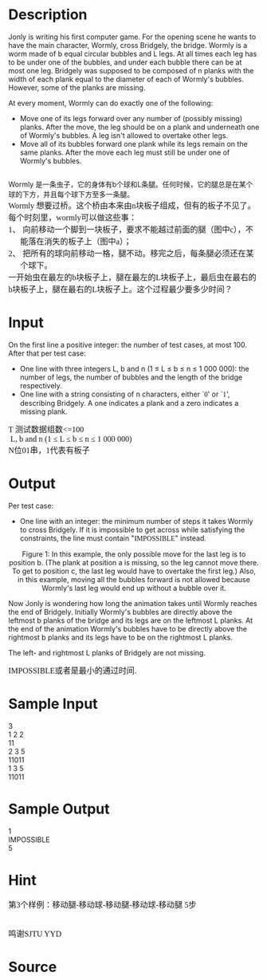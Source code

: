 
# Description

<div class="content"><p>Jonly is writing his first computer game. For the opening scene he wants to have the main character, Wormly, cross Bridgely, the bridge. Wormly is a worm made of b equal circular bubbles and L legs. At all times each leg has to be under one of the bubbles, and under each bubble there can be at most one leg. Bridgely was supposed to be composed of n planks with the width of each plank equal to the diameter of each of Wormly&#39;s bubbles. However, some of the planks are missing.</p>
<div class="p"><!----></div>
<p>At every moment, Wormly can do exactly one of the following:</p>
<ul>
    <li>Move one of its legs forward over any number of (possibly missing) planks. After the move, the leg should be on a plank and underneath one of Wormly&#39;s bubbles. A leg isn&#39;t allowed to overtake other legs.
    <div class="p"><!----></div>
    </li>
    <li>Move all of its bubbles forward one plank while its legs remain on the same planks. After the move each leg must still be under one of Wormly&#39;s bubbles.
    <div class="p"><!----></div>
    </li>
</ul>
<div class="p"><!----></div>
<div class="p"><!----></div>
<p><img alt="" src="/source/bzoj/2268/img/aHR0cDovL3V2YS5vbmxpbmVqdWRnZS5vcmcvY29udGVzdHMvMjY3LTRmZWVkNTgzL2ltYWdlcy9wOV8xLnBuZw==.png"/></p>
<p></p>
<div>Wormly 是一条虫子，它的身体有b个球和L条腿。任何时候，它的腿总是在某个球的下方，并且每个球下方至多一条腿。</div>
<p class="MsoNormal" style="margin: 0cm 0cm 0pt"><font size="3"><span lang="EN-US"><font face="Calibri">Wormly </font></span><span style="font-family: 宋体; mso-ascii-font-family: Calibri; mso-hansi-font-family: Calibri">想要过桥。这个桥由本来由</span><span lang="EN-US"><font face="Calibri">n</font></span><span style="font-family: 宋体; mso-ascii-font-family: Calibri; mso-hansi-font-family: Calibri">块板子组成，但有的板子不见了。</span></font></p>
<p class="MsoNormal" style="margin: 0cm 0cm 0pt"><font size="3"><span style="font-family: 宋体; mso-ascii-font-family: Calibri; mso-hansi-font-family: Calibri">每个时刻里，</span><span lang="EN-US"><font face="Calibri">wormly</font></span><span style="font-family: 宋体; mso-ascii-font-family: Calibri; mso-hansi-font-family: Calibri">可以做这些事：</span></font></p>
<p class="a" style="margin: 0cm 0cm 0pt 18pt; text-indent: -18pt; mso-char-indent-count: 0; mso-list: l0 level1 lfo1"><span lang="EN-US" style="mso-fareast-font-family: Calibri; mso-bidi-font-family: Calibri"><span style="mso-list: Ignore"><font face="Calibri" size="3">1、</font><span style="font: 7pt &#34;Times New Roman&#34;">  </span></span></span><font size="3"><span style="font-family: 宋体; mso-ascii-font-family: Calibri; mso-hansi-font-family: Calibri">向前移动一个脚到一块板子，要求不能越过前面的腿（图中</span><span lang="EN-US"><font face="Calibri">c</font></span><span style="font-family: 宋体; mso-ascii-font-family: Calibri; mso-hansi-font-family: Calibri">），不能落在消失的板子上（图中</span><span lang="EN-US"><font face="Calibri">a</font></span><span style="font-family: 宋体; mso-ascii-font-family: Calibri; mso-hansi-font-family: Calibri">）；</span></font></p>
<p class="a" style="margin: 0cm 0cm 0pt 18pt; text-indent: -18pt; mso-char-indent-count: 0; mso-list: l0 level1 lfo1"><span lang="EN-US" style="mso-fareast-font-family: Calibri; mso-bidi-font-family: Calibri"><span style="mso-list: Ignore"><font face="Calibri" size="3">2、</font><span style="font: 7pt &#34;Times New Roman&#34;">  </span></span></span><span style="font-family: 宋体; mso-ascii-font-family: Calibri; mso-hansi-font-family: Calibri"><font size="3">把所有的球向前移动一格，腿不动。移完之后，每条腿必须还在某个球下。</font></span></p>
<p class="MsoNormal" style="margin: 0cm 0cm 0pt"><font size="3"><span style="font-family: 宋体; mso-ascii-font-family: Calibri; mso-hansi-font-family: Calibri">一开始虫在最左的</span><span lang="EN-US"><font face="Calibri">b</font></span><span style="font-family: 宋体; mso-ascii-font-family: Calibri; mso-hansi-font-family: Calibri">块板子上，腿在最左的</span><span lang="EN-US"><font face="Calibri">L</font></span><span style="font-family: 宋体; mso-ascii-font-family: Calibri; mso-hansi-font-family: Calibri">块板子上，最后虫在最右的</span><span lang="EN-US"><font face="Calibri">b</font></span><span style="font-family: 宋体; mso-ascii-font-family: Calibri; mso-hansi-font-family: Calibri">块板子上，腿在最右的</span><span lang="EN-US"><font face="Calibri">L</font></span><span style="font-family: 宋体; mso-ascii-font-family: Calibri; mso-hansi-font-family: Calibri">块板子上。这个过程最少要多少时间？</span></font></p></div>

# Input

<div class="content"><p>On the first line a positive integer: the number of test cases, at most 100. After that per test case:</p>
<div class="p"><!----></div>
<ul>
    <li>One line with three integers L, b and n (1 ≤ L ≤ b ≤ n ≤ 1 000 000): the number of legs, the number of bubbles and the length of the bridge respectively.
    <div class="p"><!----></div>
    </li>
    <li>One line with a string consisting of n characters, either `<tt><font face="新宋体">0</font></tt>&#39; or `<tt><font face="新宋体">1</font></tt>&#39;, describing Bridgely. A one indicates a plank and a zero indicates a missing plank.
    <div class="p"><!----></div>
    </li>
</ul>
<div class="p"><!----></div>
<p class="MsoNormal" style="margin: 0cm 0cm 0pt"><font size="3"><span lang="EN-US"><font face="Calibri">T </font></span><span style="font-family: 宋体; mso-ascii-font-family: Calibri; mso-hansi-font-family: Calibri">测试数据组数</span><span lang="EN-US"><font face="Calibri">&lt;=100</font></span></font></p>
<p class="MsoNormal" style="margin: 0cm 0cm 0pt"><span lang="EN-US"><font face="Calibri" size="3"> L, b and n (1 ≤ L ≤ b ≤ n ≤ 1 000 000)</font></span></p>
<p class="MsoNormal" style="margin: 0cm 0cm 0pt"><font size="3"><span lang="EN-US"><font face="Calibri">N</font></span><span style="font-family: 宋体; mso-ascii-font-family: Calibri; mso-hansi-font-family: Calibri">位</span><span lang="EN-US"><font face="Calibri">01</font></span><span style="font-family: 宋体; mso-ascii-font-family: Calibri; mso-hansi-font-family: Calibri">串，</span><span lang="EN-US"><font face="Calibri">1</font></span><span style="font-family: 宋体; mso-ascii-font-family: Calibri; mso-hansi-font-family: Calibri">代表有板子</span></font></p>
<p></p></div>

# Output

<div class="content"><p>Per test case:</p>
<ul>
    <li>One line with an integer: the minimum number of steps it takes Wormly to cross Bridgely. If it is impossible to get across while satisfying the constraints, the line must contain &#34;<tt><font face="新宋体">IMPOSSIBLE</font></tt>&#34; instead.</li>
</ul>
<center>Figure 1: In this example, the only possible move for the last leg is to position b. (The plank at position a is missing, so the leg cannot move there. To get to position c, the last leg would have to overtake the first leg.) Also, in this example, moving all the bubbles forward is not allowed because Wormly&#39;s last leg would end up without a bubble over it. </center>
<div class="p"><!----></div>
<p>Now Jonly is wondering how long the animation takes until Wormly reaches the end of Bridgely. Initially Wormly&#39;s bubbles are directly above the leftmost b planks of the bridge and its legs are on the leftmost L planks. At the end of the animation Wormly&#39;s bubbles have to be directly above the rightmost b planks and its legs have to be on the rightmost L planks.</p>
<div class="p"><!----></div>
<p>The left- and rightmost L planks of Bridgely are not missing.</p>
<div class="p"><!----></div>
<p class="MsoNormal" style="margin: 0cm 0cm 0pt"><font size="3"><span lang="EN-US"><font face="Calibri">IMPOSSIBLE</font></span><span style="font-family: 宋体; mso-ascii-font-family: Calibri; mso-hansi-font-family: Calibri">或者是最小的通过时间</span><span lang="EN-US"><font face="Calibri">.</font></span></font></p></div>

# Sample Input

<div class="content"><span class="sampledata">3<br/>
1 2 2<br/>
11<br/>
2 3 5<br/>
11011<br/>
1 3 5<br/>
11011<br/>
</span></div>

# Sample Output

<div class="content"><span class="sampledata">1<br/>
IMPOSSIBLE<br/>
5<br/>
</span></div>

# Hint

<div class="content"><p></p><p class="MsoNormal" style="margin: 0cm 0cm 0pt"><font size="3"><span style="font-family: 宋体; mso-ascii-font-family: Calibri; mso-hansi-font-family: Calibri">第</span><span lang="EN-US"><font face="Calibri">3</font></span><span style="font-family: 宋体; mso-ascii-font-family: Calibri; mso-hansi-font-family: Calibri">个样例：移动腿</span><span lang="EN-US"><font face="Calibri">-</font></span><span style="font-family: 宋体; mso-ascii-font-family: Calibri; mso-hansi-font-family: Calibri">移动球</span><span lang="EN-US"><font face="Calibri">-</font></span><span style="font-family: 宋体; mso-ascii-font-family: Calibri; mso-hansi-font-family: Calibri">移动腿</span><span lang="EN-US"><font face="Calibri">-</font></span><span style="font-family: 宋体; mso-ascii-font-family: Calibri; mso-hansi-font-family: Calibri">移动球</span><span lang="EN-US"><font face="Calibri">-</font></span><span style="font-family: 宋体; mso-ascii-font-family: Calibri; mso-hansi-font-family: Calibri">移动腿</span><span lang="EN-US"><font face="Calibri"> 5</font></span><span style="font-family: 宋体; mso-ascii-font-family: Calibri; mso-hansi-font-family: Calibri">步</span></font></p><br/>
<p class="MsoNormal" style="margin: 0cm 0cm 0pt"></p><br/>
<p class="MsoNormal" style="margin: 0cm 0cm 0pt"><font size="3"><span style="font-family: 宋体; mso-ascii-font-family: Calibri; mso-hansi-font-family: Calibri">鸣谢SJTU YYD</span></font></p><p></p></div>

# Source

<div class="content"><p><a href="problemset.php?search="></a></p></div>

